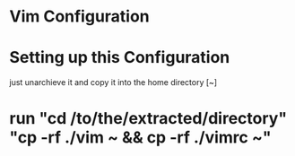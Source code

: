 # Vim Configuration

# Setting up this Configuration
just unarchieve it and copy it into the home directory [~]

# run "cd /to/the/extracted/directory" "cp -rf ./vim ~ && cp -rf ./vimrc ~"
